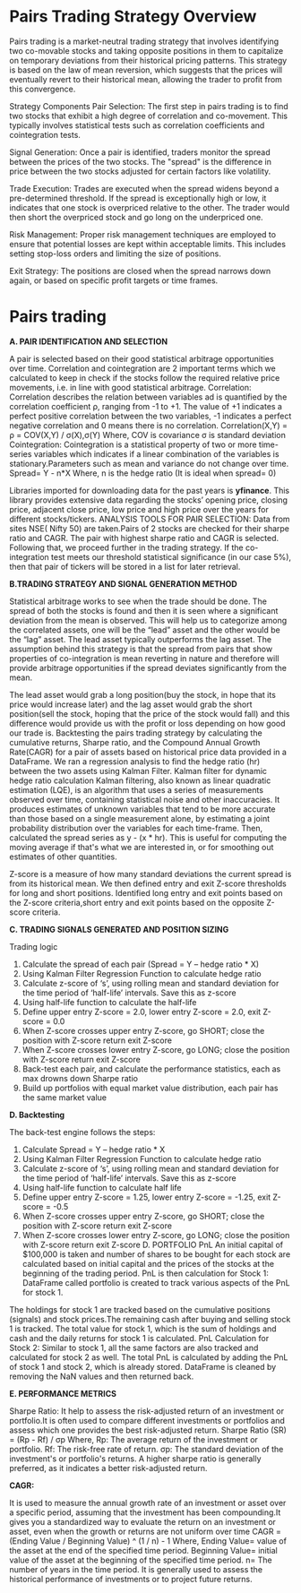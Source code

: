 # Pairs Trading Strategy Overview
Pairs trading is a market-neutral trading strategy that involves identifying two co-movable stocks and taking opposite positions in them to capitalize on temporary deviations from their historical pricing patterns. This strategy is based on the law of mean reversion, which suggests that the prices will eventually revert to their historical mean, allowing the trader to profit from this convergence.

Strategy Components
Pair Selection: The first step in pairs trading is to find two stocks that exhibit a high degree of correlation and co-movement. This typically involves statistical tests such as correlation coefficients and cointegration tests.

Signal Generation: Once a pair is identified, traders monitor the spread between the prices of the two stocks. The "spread" is the difference in price between the two stocks adjusted for certain factors like volatility.

Trade Execution: Trades are executed when the spread widens beyond a pre-determined threshold. If the spread is exceptionally high or low, it indicates that one stock is overpriced relative to the other. The trader would then short the overpriced stock and go long on the underpriced one.

Risk Management: Proper risk management techniques are employed to ensure that potential losses are kept within acceptable limits. This includes setting stop-loss orders and limiting the size of positions.

Exit Strategy: The positions are closed when the spread narrows down again, or based on specific profit targets or time frames.
# Pairs trading
**A. PAIR IDENTIFICATION AND SELECTION**

A pair is selected based on their good statistical arbitrage opportunities over time. Correlation and cointegration are 2 important terms which we calculated to keep in check if the stocks follow the required relative price movements, i.e. in line with good statistical arbitrage.
Correlation: Correlation describes the relation between variables ad is quantified by the correlation coefficient ρ, ranging from -1 to +1. The value of +1 indicates a perfect positive correlation between the two variables, -1 indicates a perfect negative correlation and 0 means there is no correlation.
Correlation(X,Y) = ρ = COV(X,Y) / σ(X),σ(Y) Where,
COV is covariance
σ is standard deviation
Cointegration: Cointegration is a statistical property of two or more time-series variables which indicates if a linear combination of the variables is stationary.Parameters such as mean and variance do not change over time.
Spread= Y - n*X
Where,
n is the hedge ratio (It is ideal when spread= 0)
  
Libraries imported for downloading data for the past years is **yfinance**. This library provides extensive data regarding the stocks’ opening price, closing price, adjacent close price, low price and high price over the years for different stocks/tickers.
ANALYSIS TOOLS FOR PAIR SELECTION:
Data from sites NSE( Nifty 50) are taken.Pairs of 2 stocks are checked for their sharpe ratio and CAGR. The pair with highest sharpe ratio and CAGR is selected. Following that, we proceed further in the trading strategy.
If the co-integration test meets our threshold statistical significance (in our case 5%), then that pair of tickers will be stored in a list for later retrieval.

**B.TRADING STRATEGY AND SIGNAL GENERATION METHOD**

Statistical arbitrage works to see when the trade should be done. The spread of both the stocks is found and then it is seen where a significant deviation from the mean is observed. This will help us to categorize among the correlated assets, one will be the “lead” asset and the other would be the “lag” asset. The lead asset typically outperforms the lag asset.
The assumption behind this strategy is that the spread from pairs that show properties of co-integration is mean reverting in nature and therefore will provide arbitrage opportunities if the spread deviates significantly from the mean.
 
 The lead asset would grab a long position(buy the stock, in hope that its price would increase later) and the lag asset would grab the short position(sell the stock, hoping that the price of the stock would fall) and this difference would provide us with the profit or loss depending on how good our trade is.
Backtesting the pairs trading strategy by calculating the cumulative returns, Sharpe ratio, and the Compound Annual Growth Rate(CAGR) for a pair of assets based on historical price data provided in a DataFrame.
We ran a regression analysis to find the hedge ratio (hr) between the two assets using Kalman Filter.
Kalman filter for dynamic hedge ratio calculation
Kalman filtering, also known as linear quadratic estimation (LQE), is an algorithm that uses a series of measurements observed over time, containing statistical noise and other inaccuracies.
It produces estimates of unknown variables that tend to be more accurate than those based on a single measurement alone, by estimating a joint probability distribution over the variables for each time-frame.
Then, calculated the spread series as y - (x * hr).
This is useful for computing the moving average if that's what we are interested in, or for smoothing out estimates of other quantities.

 Z-score is a measure of how many standard deviations the current spread is from its historical mean.
We then defined entry and exit Z-score thresholds for long and short positions. Identified long entry and exit points based on the Z-score criteria,short entry and exit points based on the opposite Z-score criteria.

**C. TRADING SIGNALS GENERATED AND POSITION SIZING**

Trading logic
1. Calculate the spread of each pair (Spread = Y – hedge ratio * X)
2. Using Kalman Filter Regression Function to calculate hedge ratio
3. Calculate z-score of ‘s’, using rolling mean and standard deviation for the time period of ‘half-life’ intervals. Save this as z-score
4. Using half-life function to calculate the half-life
5. Define upper entry Z-score = 2.0, lower entry Z-score = 2.0,
exit Z-score = 0.0
6. When Z-score crosses upper entry Z-score, go SHORT; close
the position with Z-score return exit Z-score
7. When Z-score crosses lower entry Z-score, go LONG; close
the position with Z-score return exit Z-score
8. Back-test each pair, and calculate the performance statistics,
each as max drowns down Sharpe ratio
9. Build up portfolios with equal market value distribution, each pair has the same market value

**D. Backtesting**

The back-test engine follows the steps:
1. Calculate Spread = Y – hedge ratio * X
2. Using Kalman Filter Regression Function to calculate hedge
ratio
3. Calculate z-score of ‘s’, using rolling mean and standard
deviation for the time period of ‘half-life’ intervals. Save this as
z-score
4. Using half-life function to calculate half life
5. Define upper entry Z-score = 1.25, lower entry Z-score =
-1.25, exit Z-score = -0.5
6. When Z-score crosses upper entry Z-score, go SHORT; close
the position with Z-score return exit Z-score
7. When Z-score crosses lower entry Z-score, go LONG; close
the position with Z-score return exit Z-score
D. PORTFOLIO PnL
An initial capital of $100,000 is taken and number of shares to be bought for each stock are calculated based on initial capital and the prices of the stocks at the beginning of the trading period.
PnL is then calculation for Stock 1:
DataFrame called portfolio is created to track various aspects of the PnL for stock 1.

The holdings for stock 1 are tracked based on the cumulative positions (signals) and stock prices.The remaining cash after buying and selling stock 1 is tracked. The total value for stock 1, which is the sum of holdings and cash and the daily returns for stock 1 is calculated.
PnL Calculation for Stock 2:
Similar to stock 1, all the same factors are also tracked and calculated for stock 2 as well.
The total PnL is calculated by adding the PnL of stock 1 and stock 2, which is already stored.
DataFrame is cleaned by removing the NaN values and then returned back.

**E. PERFORMANCE METRICS**

Sharpe Ratio:
It help to assess the risk-adjusted return of an investment or portfolio.It is often used to compare different investments or portfolios and assess which one provides the best risk-adjusted return.
Sharpe Ratio (SR) = (Rp - Rf) / σp
Where,
Rp: The average return of the investment or portfolio.
Rf: The risk-free rate of return.
σp: The standard deviation of the investment's or portfolio's returns.
A higher sharpe ratio is generally preferred, as it indicates a better risk-adjusted return.

**CAGR:**

It is used to measure the annual growth rate of an investment or asset over a specific period, assuming that the investment has been compounding.It gives you a standardized way to evaluate the return on an investment or asset, even when the growth or returns are not uniform over time
CAGR = (Ending Value / Beginning Value) ^ (1 / n) - 1
Where,
Ending Value= value of the asset at the end of the specified time period.
Beginning Value= initial value of the asset at the beginning of the specified time period. n= The number of years in the time period.
It is generally used to assess the historical performance of investments or to project future returns.
